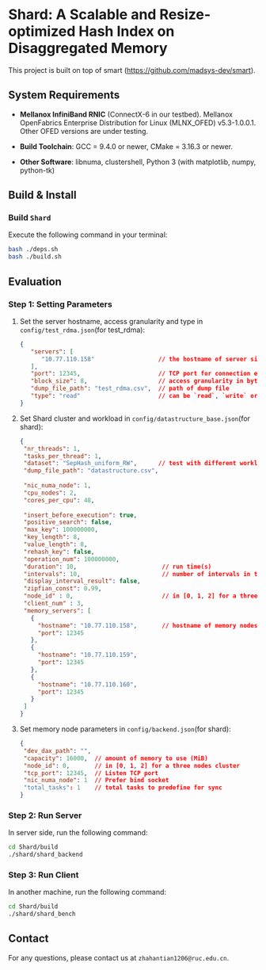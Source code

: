 # Shard: A Scalable and Resize-optimized Hash Index on Disaggregated Memory
This project is built on top of smart (https://github.com/madsys-dev/smart).

## System Requirements
* **Mellanox InfiniBand RNIC** (ConnectX-6 in our testbed). Mellanox OpenFabrics Enterprise Distribution for Linux (MLNX_OFED) v5.3-1.0.0.1. Other OFED versions are under testing.

* **Build Toolchain**: GCC = 9.4.0 or newer, CMake = 3.16.3 or newer.

* **Other Software**: libnuma, clustershell, Python 3 (with matplotlib, numpy, python-tk)

## Build & Install

### Build `Shard`
Execute the following command in your terminal:
```bash
bash ./deps.sh
bash ./build.sh
```

## Evaluation

### Step 1: Setting Parameters

1. Set the server hostname, access granularity and type in `config/test_rdma.json`(for test_rdma):
   ```json
   {
      "servers": [
         "10.77.110.158"                  // the hostname of server side
      ],
      "port": 12345,                      // TCP port for connection establishation
      "block_size": 8,                    // access granularity in bytes
      "dump_file_path": "test_rdma.csv",  // path of dump file
      "type": "read"                      // can be `read`, `write` or `atomic`
   }
   ```
2. Set Shard cluster and workload in `config/datastructure_base.json`(for shard):
   ```json
   {
    "nr_threads": 1,
    "tasks_per_thread": 1,
    "dataset": "SepHash_uniform_RW",      // test with different workloads
    "dump_file_path": "datastructure.csv",
  
    "nic_numa_node": 1,
    "cpu_nodes": 2,
    "cores_per_cpu": 48,
  
    "insert_before_execution": true,
    "positive_search": false,
    "max_key": 100000000,
    "key_length": 8,
    "value_length": 8,
    "rehash_key": false,
    "operation_num": 100000000,
    "duration": 10,                        // run time(s)
    "intervals": 10,                       // number of intervals in the output result (uniformly divided)
    "display_interval_result": false,
    "zipfian_const": 0.99,
    "node_id" : 0,                         // in [0, 1, 2] for a three nodes cluster
    "client_num" : 3,
    "memory_servers": [
      {
        "hostname": "10.77.110.158",       // hostname of memory nodes
        "port": 12345
      },
      {
        "hostname": "10.77.110.159",
        "port": 12345
      },
      {
        "hostname": "10.77.110.160",
        "port": 12345
      }
    ]
   }
   ```
3. Set memory node parameters in `config/backend.json`(for shard):
   ```json
   {
    "dev_dax_path": "", 
    "capacity": 16000,  // amount of memory to use (MiB)
    "node_id": 0,       // in [0, 1, 2] for a three nodes cluster
    "tcp_port": 12345,  // Listen TCP port
    "nic_numa_node": 1  // Prefer bind socket
    "total_tasks": 1    // total tasks to predefine for sync
   }
   ```

### Step 2: Run Server
In server side, run the following command:
```bash
cd Shard/build
./shard/shard_backend
```

### Step 3: Run Client 
In another machine, run the following command:
```bash
cd Shard/build
./shard/shard_bench
```

## Contact
For any questions, please contact us at `zhahantian1206@ruc.edu.cn`.
